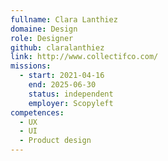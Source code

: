 ```yaml
---
fullname: Clara Lanthiez
domaine: Design
role: Designer
github: claralanthiez
link: http://www.collectifco.com/
missions:
  - start: 2021-04-16
    end: 2025-06-30
    status: independent
    employer: Scopyleft
competences:
  - UX
  - UI
  - Product design
---
```

